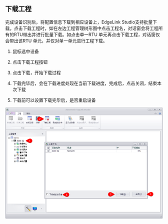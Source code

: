 ## 下载工程　


完成设备识别后，将配置信息下载到相应设备上，EdgeLink Studio支持批量下载。点击下载工程时，如在左边工程管理树形图中点击工程名，对话窗会将工程所有的RTU带出并进行批量下载。如点击单一RTU 单元再点击下载工程，对话窗仅会带出该RTU 单元，并仅对单一单元进行工程下载。

1. 鼠标选中设备

2. 点击下载工程按钮

3. 点击下载，开始下载过程

4. 下载完毕后，会在下载进度处现在当前下载进度，完成后，点击关闭，结束本次下载

5. 下载前可以设置下载完毕后，是否重启设备

![](download.png)


